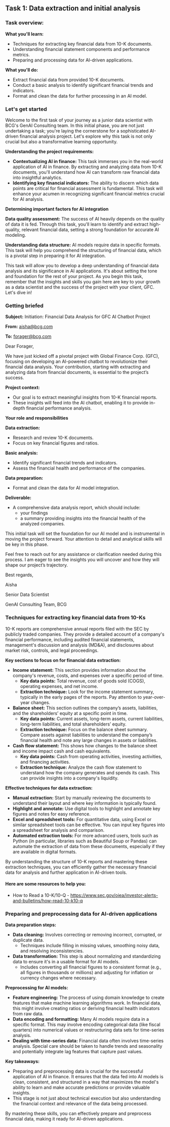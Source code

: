 <h2>Task 1: Data extraction and initial analysis</h2>
<h3>Task overview:</h3>

<b>What you'll learn:</b>

 - Techniques for extracting key financial data from 10-K documents.
 - Understanding financial statement components and performance metrics.
 - Preparing and processing data for AI-driven applications.

<b>What you'll do:</b>

 - Extract financial data from provided 10-K documents.
 - Conduct a basic analysis to identify significant financial trends and indicators.
 - Format and clean the data for further processing in an AI model.

<h3>Let's get started</h3>

Welcome to the first task of your journey as a junior data scientist with BCG's GenAI Consulting team. In this initial phase, you are not just undertaking a task; you're laying the cornerstone for a sophisticated AI-driven financial analysis project. Let's explore why this task is not only crucial but also a transformative learning opportunity.

<b>Understanding the project requirements:</b>

 - <b>Contextualizing AI in finance:</b> This task immerses you in the real-world application of AI in finance. By extracting and analyzing data from 10-K documents, you'll understand how AI can transform raw financial data into insightful analytics.
 - <b>Identifying key financial indicators:</b> The ability to discern which data points are critical for financial assessment is fundamental. This task will enhance your acumen in recognizing significant financial metrics crucial for AI analysis.
 
<b>Determining important factors for AI integration</b>

<b>Data quality assessment:</b> The success of AI heavily depends on the quality of data it is fed. Through this task, you'll learn to identify and extract high-quality, relevant financial data, setting a strong foundation for accurate AI modeling.

<b>Understanding data structure:</b> AI models require data in specific formats. This task will help you comprehend the structuring of financial data, which is a pivotal step in preparing it for AI integration.

This task will allow you to develop a deep understanding of financial data analysis and its significance in AI applications. It's about setting the tone and foundation for the rest of your project. As you begin this task, remember that the insights and skills you gain here are key to your growth as a data scientist and the success of the project with your client, GFC. Let's dive in!

<h3>Getting briefed</h3>

<b>Subject:</b> Initiation: Financial Data Analysis for GFC AI Chatbot Project

<b>From:</b> aisha@bcg.com

<b>To:</b> forager@bcg.com

Dear Forager,

We have just kicked off a pivotal project with Global Finance Corp. (GFC), focusing on developing an AI-powered chatbot to revolutionize their financial data analysis. Your contribution, starting with extracting and analyzing data from financial documents, is essential to the project’s success.

<b>Project context:</b>

 - Our goal is to extract meaningful insights from 10-K financial reports.
 - These insights will feed into the AI chatbot, enabling it to provide in-depth financial performance analysis. 

<b>Your role and responsibilities</b>

<b>Data extraction:</b>

 - Research and review 10-K documents.
 - Focus on key financial figures and ratios.

<b>Basic analysis:</b>

 - Identify significant financial trends and indicators.
 - Assess the financial health and performance of the companies.

<b>Data preparation:</b>

 - Format and clean the data for AI model integration.

<b>Deliverable:</b>

 - A comprehensive data analysis report, which should include:
   - your findings
   - a summary providing insights into the financial health of the analyzed companies.

This initial task will set the foundation for our AI model and is instrumental in moving the project forward. Your attention to detail and analytical skills will be key in this phase.

Feel free to reach out for any assistance or clarification needed during this process. I am eager to see the insights you will uncover and how they will shape our project’s trajectory.

Best regards,

Aisha

Senior Data Scientist 

GenAI Consulting Team, BCG


<h3>Techniques for extracting key financial data from 10-Ks</h3>

10-K reports are comprehensive annual reports filed with the SEC by publicly traded companies. They provide a detailed account of a company's financial performance, including audited financial statements, management's discussion and analysis (MD&A), and disclosures about market risk, controls, and legal proceedings.

<b>Key sections to focus on for financial data extraction:</b>

 - <b>Income statement:</b> This section provides information about the company's revenue, costs, and expenses over a specific period of time.
   - <b>Key data points:</b> Total revenue, cost of goods sold (COGS), operating expenses, and net income.
   - <b>Extraction technique:</b> Look for the income statement summary, typically in the early pages of the reports. Pay attention to year-over-year changes.
 - <b>Balance sheet:</b> This section outlines the company’s assets, liabilities, and the shareholders’ equity at a specific point in time.
   - <b>Key data points:</b> Current assets, long-term assets, current liabilities, long-term liabilities, and total shareholders’ equity.
   - <b>Extraction technique:</b> Focus on the balance sheet summary. Compare assets against liabilities to understand the company’s financial health and note any large changes in assets or liabilities.
 - <b>Cash flow statement:</b> This shows how changes to the balance sheet and income impact cash and cash equivalents.
   - <b>Key data points:</b> Cash from operating activities, investing activities, and financing activities.
   - <b>Extraction technique:</b> Analyze the cash flow statement to understand how the company generates and spends its cash. This can provide insights into a company's liquidity.
 
<b>Effective techniques for data extraction:</b>

 - <b>Manual extraction:</b> Start by manually reviewing the documents to understand their layout and where key information is typically found.
 - <b>Highlight and annotate:</b> Use digital tools to highlight and annotate key figures and notes for easy reference.
 - <b>Excel and spreadsheet tools:</b> For quantitative data, using Excel or similar spreadsheet tools can be effective. You can input key figures into a spreadsheet for analysis and comparison.
 - <b>Automated extraction tools:</b> For more advanced users, tools such as Python (in particular, libraries such as Beautiful Soup or Pandas) can automate the extraction of data from these documents, especially if they are available in digital formats.

By understanding the structure of 10-K reports and mastering these extraction techniques, you can efficiently gather the necessary financial data for analysis and further application in AI-driven tools.

<h4>Here are some resources to help you:</h4>

 - How to Read a 10-K/10-Q - https://www.sec.gov/oiea/investor-alerts-and-bulletins/how-read-10-k10-q

<h3>Preparing and preprocessing data for AI-driven applications</h3>

<b>Data preparation steps:</b>

 - <b>Data cleaning:</b> Involves correcting or removing incorrect, corrupted, or duplicate data.
   - Techniques include filling in missing values, smoothing noisy data, and resolving inconsistencies.
 - <b>Data transformation:</b> This step is about normalizing and standardizing data to ensure it's in a usable format for AI models.
   - Includes converting all financial figures to a consistent format (e.g., all figures in thousands or millions) and adjusting for inflation or currency changes where necessary.

<b>Preprocessing for AI models:</b>

 - <b>Feature engineering:</b> The process of using domain knowledge to create features that make machine learning algorithms work. In financial data, this might involve creating ratios or deriving financial health indicators from raw data.
 - <b>Data encoding and formatting:</b> Many AI models require data in a specific format. This may involve encoding categorical data (like fiscal quarters) into numerical values or restructuring data sets for time-series analysis.
 - <b>Dealing with time-series data:</b> Financial data often involves time-series analysis. Special care should be taken to handle trends and seasonality and potentially integrate lag features that capture past values.

<b>Key takeaways:</b>

 - Preparing and preprocessing data is crucial for the successful application of AI in finance. It ensures that the data fed into AI models is clean, consistent, and structured in a way that maximizes the model's ability to learn and make accurate predictions or provide valuable insights.
 - This stage is not just about technical execution but also understanding the financial context and relevance of the data being processed.

By mastering these skills, you can effectively prepare and preprocess financial data, making it ready for AI-driven applications.
